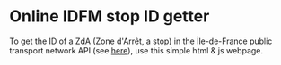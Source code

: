 # Online IDFM stop ID getter
To get the ID of a ZdA (Zone d'Arrêt, a stop) in the Île-de-France public transport network API (see [here](https://data.iledefrance-mobilites.fr/explore/dataset/zones-d-arrets/information/?disjunctive.zdatype)), use this simple html & js webpage.
